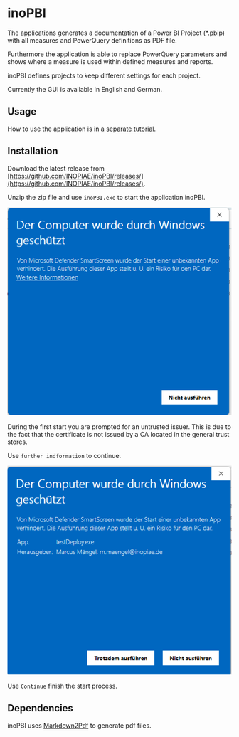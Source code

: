 # inoPBI

The applications generates a documentation of a Power BI Project (*.pbip) with all measures and PowerQuery definitions as PDF file.

Furthermore the application is able to replace PowerQuery parameters and shows where a measure is used within defined measures and reports.

inoPBI defines projects to keep different settings for each project.

Currently the GUI is available in English and German.

## Usage

How to use the application is in a [separate tutorial](/sources_documentation/HowToUse.md).


## Installation

Download the latest release from [https://github.com/INOPIAE/inoPBI/releases/](https://github.com/INOPIAE/inoPBI/releases/).

Unzip the zip file and use `inoPBI.exe` to start the application inoPBI.

![Screenshot Start I](/sources_documentation/first_use_1.png)

During the first start you are prompted for an untrusted issuer. This is due to the fact that the certificate is not issued by a CA located in the general trust stores.

Use `further indformation` to continue.

![Screenshot Start II](/sources_documentation/first_use_2.png)

Use `Continue` finish the start process.

## Dependencies

inoPBI uses [Markdown2Pdf](https://github.com/Flayms/Markdown2Pdf) to generate pdf files.